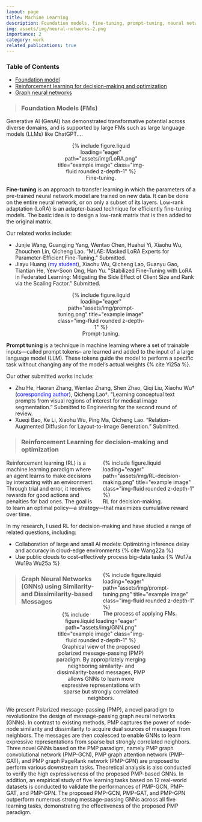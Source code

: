 ```yaml
---
layout: page
title: Machine Learning
description: Foundation models, fine-tuning, prompt-tuning, neural network, reinforcement learning
img: assets/img/neural-networks-2.png
importance: 2
category: work
related_publications: true
---
```





### **Table of Contents**  
- [Foundation model](#FM)  
- [Reinforcement learning for decision-making and optimization](#RL)
- [Graph neural networks](#GNN)



>### **Foundation Models (FMs)**
<a id="FM"></a>  



Generative AI (GenAI) has demonstrated transformative potential across diverse domains, and is supported by large FMs such as large language models (LLMs) like ChatGPT....


<div align="center">
<div style="width: 48%;">
<div class="row">
    <div class="col-sm mt-3 mt-md-0">
        {% include figure.liquid loading="eager" path="assets/img/LoRA.png" title="example image" class="img-fluid rounded z-depth-1" %}
    </div>
</div>
<div class="caption">
    Fine-tuning. 
</div>
</div>
</div>



**Fine-tuning** is an approach to transfer learning in which the parameters of a pre-trained neural network model are trained on new data. It can be done on the entire neural network, or on only a subset of its layers. Low-rank adaptation (LoRA) is an adapter-based technique for efficiently fine-tuning models. The basic idea is to design a low-rank matrix that is then added to the original matrix. 

Our related works include:

- Junjie Wang, Guangjing Yang, Wentao Chen, Huahui Yi, Xiaohu Wu, Zhouchen Lin, Qicheng Lao. “MLAE: Masked LoRA Experts for Parameter-Efficient Fine-Tuning.” Submitted.
- Jiayu Huang (<span style="color: blue;">my student</span>), Xiaohu Wu, Qicheng Lao, Guanyu Gao, Tiantian He, Yew-Soon Ong, Han Yu. "Stabilized Fine-Tuning with LoRA in Federated Learning: Mitigating the Side Effect of Client Size and Rank via the Scaling Factor." Submitted.
  

<div align="center">
<div style="width: 48%;">
<div class="row">
    <div class="col-sm mt-3 mt-md-0">
        {% include figure.liquid loading="eager" path="assets/img/prompt-tuning.png" title="example image" class="img-fluid rounded z-depth-1" %}
    </div>
</div>
<div class="caption">
    Prompt-tuning.
</div>
</div>
</div>

**Prompt tuning** is a technique in machine learning where a set of trainable inputs—called prompt tokens– are learned and added to the input of a large language model (LLM). These tokens guide the model to perform a specific task without changing any of the model’s actual weights {% cite Yi25a %}.

Our other submitted works include:

- Zhu He, Haoran Zhang, Wentao Zhang, Shen Zhao, Qiqi Liu, Xiaohu Wu† (<span style="color: blue;">coresponding author</span>), Qicheng Lao†. “Learning conceptual text prompts from visual regions of interest for medical image segmentation.” Submitted to Engineering for the second round of review.
- Xueqi Bao, Ke Li, Xiaohu Wu, Ping Ma, Qicheng Lao. “Relation-Augmented Diffusion for Layout-to-Image Generation.” Submitted.


>### **Reinforcement Learning for decision-making and optimization**
<a id="RL"></a>  

<div style="float: right; margin-left: 20px; width: 49%;">
<div class="row">
    <div class="col-sm mt-3 mt-md-0">
        {% include figure.liquid loading="eager" path="assets/img/RL-decision-making.png" title="example image" class="img-fluid rounded z-depth-1" %}
    </div>
</div>
<div class="caption">
    RL for decision-making.
</div>
</div>

Reinforcement learning (RL) is a machine learning paradigm where an agent learns to make decisions by interacting with an environment. Through trial and error, it receives rewards for good actions and penalties for bad ones. The goal is to learn an optimal policy—a strategy—that maximizes cumulative reward over time. 

In my research, I used RL for decision-making and have studied a range of related questions, including:

- Collaboration of large and small AI models: Optimizing inference delay and accuracy in cloud-edge environments {% cite Wang22a %}
- Use public clouds to cost-effectively process big-data tasks {% Wu17a Wu19a Wu25a %}



<div style="float: right; margin-left: 20px; width: 49%;">
<div class="row">
    <div class="col-sm mt-3 mt-md-0">
        {% include figure.liquid loading="eager" path="assets/img/prompt-tuning.png" title="example image" class="img-fluid rounded z-depth-1" %}
    </div>
</div>
<div class="caption">
    The process of applying FMs.
</div>
</div>



>### **Graph Neural Networks (GNNs) using Similarity- and Dissimilarity-based Messages**
<a id="GNN"></a>  



<div align="center">
<div style="width: 48%;">
<div class="row">
    <div class="col-sm mt-3 mt-md-0">
        {% include figure.liquid loading="eager" path="assets/img/GNN.png" title="example image" class="img-fluid rounded z-depth-1" %}
    </div>
</div>
<div class="caption">
    Graphical view of the proposed polarized message-passing (PMP) paradigm. By appropriately merging neighboring similarity- and dissimilarity-based messages, PMP allows GNNs to learn more expressive representations with sparse but strongly correlated neighbors.
</div>
</div>
</div>

We present Polarized message-passing (PMP), a novel paradigm to revolutionize the design of message-passing graph neural networks (GNNs). In contrast to existing methods, PMP captures the power of node-node similarity and dissimilarity to acquire dual sources of messages from neighbors. The messages are then coalesced to enable GNNs to learn expressive representations from sparse but strongly correlated neighbors. Three novel GNNs based on the PMP paradigm, namely PMP graph convolutional network (PMP-GCN), PMP graph attention network (PMP-GAT), and PMP graph PageRank network (PMP-GPN) are proposed to perform various downstream tasks. Theoretical analysis is also conducted to verify the high expressiveness of the proposed PMP-based GNNs. In addition, an empirical study of five learning tasks based on 12 real-world datasets is conducted to validate the performances of PMP-GCN, PMP-GAT, and PMP-GPN. The proposed PMP-GCN, PMP-GAT, and PMP-GPN outperform numerous strong message-passing GNNs across all five learning tasks, demonstrating the effectiveness of the proposed PMP paradigm.

